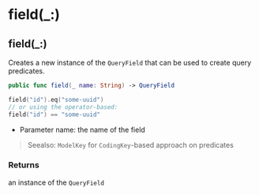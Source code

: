 # field(\_:)

## field(\_:)

Creates a new instance of the `QueryField` that can be used to create query predicates.

``` swift
public func field(_ name: String) -> QueryField
```

``` swift
field("id").eq("some-uuid")
// or using the operator-based:
field("id") == "some-uuid"
```

  - Parameter name: the name of the field

> Seealso: `ModelKey` for `CodingKey`-based approach on predicates

### Returns

an instance of the `QueryField`

